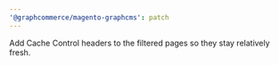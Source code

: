 ```yaml
---
'@graphcommerce/magento-graphcms': patch
---
```


Add Cache Control headers to the filtered pages so they stay relatively fresh.

